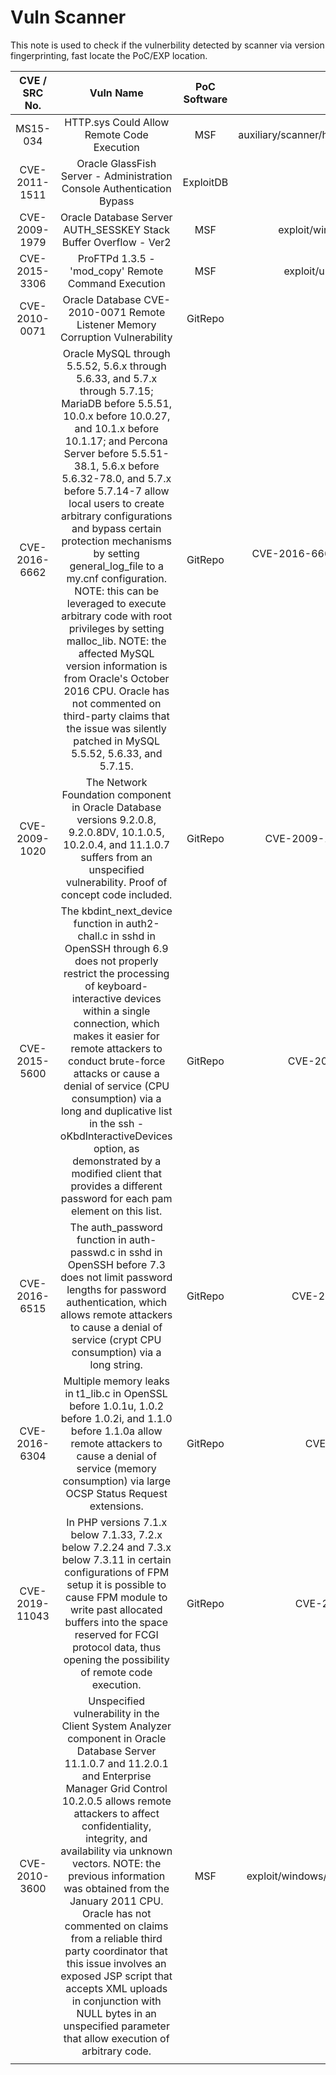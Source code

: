 # Vuln Scanner

This note is used to check if the vulnerbility detected by scanner via version fingerprinting, fast locate the PoC/EXP location.

| CVE / SRC No.  | Vuln Name | PoC Software | PoC Location |
|:-----------:|:---------------:|:--------------:|:-------------:|
| MS15-034 | HTTP.sys Could Allow Remote Code Execution | MSF | auxiliary/scanner/http/ms15_034_http_sys_memory_dump |
| CVE-2011-1511 | Oracle GlassFish Server - Administration Console Authentication Bypass | ExploitDB |  17276 |
| CVE-2009-1979 | Oracle Database Server AUTH_SESSKEY Stack Buffer Overflow - Ver2 | MSF | exploit/windows/oracle/tns_auth_sesskey |
| CVE-2015-3306 | ProFTPd 1.3.5 - 'mod_copy' Remote Command Execution | MSF |exploit/unix/ftp/proftpd_modcopy_exec |
| CVE-2010-0071 | Oracle Database CVE-2010-0071 Remote Listener Memory Corruption Vulnerability | GitRepo |CVE-2010-0071.py |
| CVE-2016-6662 | Oracle MySQL through 5.5.52, 5.6.x through 5.6.33, and 5.7.x through 5.7.15; MariaDB before 5.5.51, 10.0.x before 10.0.27, and 10.1.x before 10.1.17; and Percona Server before 5.5.51-38.1, 5.6.x before 5.6.32-78.0, and 5.7.x before 5.7.14-7 allow local users to create arbitrary configurations and bypass certain protection mechanisms by setting general_log_file to a my.cnf configuration. NOTE: this can be leveraged to execute arbitrary code with root privileges by setting malloc_lib. NOTE: the affected MySQL version information is from Oracle's October 2016 CPU. Oracle has not commented on third-party claims that the issue was silently patched in MySQL 5.5.52, 5.6.33, and 5.7.15. | GitRepo |CVE-2016-6662 (From SQL Injection To Root Shell, Network) |
| CVE-2009-1020 | The Network Foundation component in Oracle Database versions 9.2.0.8, 9.2.0.8DV, 10.1.0.5, 10.2.0.4, and 11.1.0.7 suffers from an unspecified vulnerability. Proof of concept code included. |GitRepo|CVE-2009-1020 (From PacketStormSecurity)|
|CVE-2015-5600|The kbdint_next_device function in auth2-chall.c in sshd in OpenSSH through 6.9 does not properly restrict the processing of keyboard-interactive devices within a single connection, which makes it easier for remote attackers to conduct brute-force attacks or cause a denial of service (CPU consumption) via a long and duplicative list in the ssh -oKbdInteractiveDevices option, as demonstrated by a modified client that provides a different password for each pam element on this list.|GitRepo|CVE-2015-5600.sh (From Network)|
|CVE-2016-6515|The auth_password function in auth-passwd.c in sshd in OpenSSH before 7.3 does not limit password lengths for password authentication, which allows remote attackers to cause a denial of service (crypt CPU consumption) via a long string.|GitRepo|CVE-2016-6515.py (Self-Written)|
| CVE-2016-6304 | Multiple memory leaks in t1_lib.c in OpenSSL before 1.0.1u, 1.0.2 before 1.0.2i, and 1.1.0 before 1.1.0a allow remote attackers to cause a denial of service (memory consumption) via large OCSP Status Request extensions. |GitRepo|CVE-2016-6304 (From PSS)|
|CVE-2019-11043|In PHP versions 7.1.x below 7.1.33, 7.2.x below 7.2.24 and 7.3.x below 7.3.11 in certain configurations of FPM setup it is possible to cause FPM module to write past allocated buffers into the space reserved for FCGI protocol data, thus opening the possibility of remote code execution.|GitRepo| CVE-2019-11043 (From GitHub) |
| CVE-2010-3600 | Unspecified vulnerability in the Client System Analyzer component in Oracle Database Server 11.1.0.7 and 11.2.0.1 and Enterprise Manager Grid Control 10.2.0.5 allows remote attackers to affect confidentiality, integrity, and availability via unknown vectors. NOTE: the previous information was obtained from the January 2011 CPU.  Oracle has not commented on claims from a reliable third party coordinator that this issue involves an exposed JSP script that accepts XML uploads in conjunction with NULL bytes in an unspecified parameter that allow execution of arbitrary code. | MSF | exploit/windows/oracle/client_system_analyzer_upload |
||